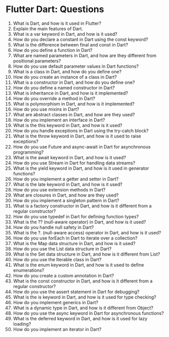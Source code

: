 # Flutter Dart: Questions

1. What is Dart, and how is it used in Flutter?
2. Explain the main features of Dart.
3. What is a var keyword in Dart, and how is it used?
4. How do you declare a constant in Dart using the const keyword?
5. What is the difference between final and const in Dart?
6. How do you define a function in Dart?
7. What are named parameters in Dart, and how are they different from positional parameters?
8. How do you use default parameter values in Dart functions?
9. What is a class in Dart, and how do you define one?
10. How do you create an instance of a class in Dart?
11. What is a constructor in Dart, and how do you define one?
12. How do you define a named constructor in Dart?
13. What is inheritance in Dart, and how is it implemented?
14. How do you override a method in Dart?
15. What is polymorphism in Dart, and how is it implemented?
16. How do you use mixins in Dart?
17. What are abstract classes in Dart, and how are they used?
18. How do you implement an interface in Dart?
19. What is the this keyword in Dart, and how is it used?
20. How do you handle exceptions in Dart using the try-catch block?
21. What is the throw keyword in Dart, and how is it used to raise exceptions?
22. How do you use Future and async-await in Dart for asynchronous programming?
23. What is the await keyword in Dart, and how is it used?
24. How do you use Stream in Dart for handling data streams?
25. What is the yield keyword in Dart, and how is it used in generator functions?
26. How do you implement a getter and setter in Dart?
27. What is the late keyword in Dart, and how is it used?
28. How do you use extension methods in Dart?
29. What are closures in Dart, and how are they used?
30. How do you implement a singleton pattern in Dart?
31. What is a factory constructor in Dart, and how is it different from a regular constructor?
32. How do you use typedef in Dart for defining function types?
33. What is the ?? (null-aware operator) in Dart, and how is it used?
34. How do you handle null safety in Dart?
35. What is the ?. (null-aware access) operator in Dart, and how is it used?
36. How do you use forEach in Dart to iterate over a collection?
37. What is the Map data structure in Dart, and how is it used?
38. How do you use the List data structure in Dart?
39. What is the Set data structure in Dart, and how is it different from List?
40. How do you use the Iterable class in Dart?
41. What is the enum keyword in Dart, and how is it used to define enumerations?
42. How do you create a custom annotation in Dart?
43. What is the const constructor in Dart, and how is it different from a regular constructor?
44. How do you use the assert statement in Dart for debugging?
45. What is the is keyword in Dart, and how is it used for type checking?
46. How do you implement generics in Dart?
47. What is a dynamic type in Dart, and how is it different from Object?
48. How do you use the async keyword in Dart for asynchronous functions?
49. What is the deferred keyword in Dart, and how is it used for lazy loading?
50. How do you implement an iterator in Dart?
